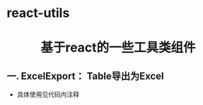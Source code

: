 # react-utils
<h1 align="center">基于react的一些工具类组件</h1>

## 一. ExcelExport： Table导出为Excel
- 具体使用见代码内注释
